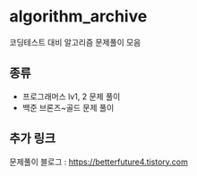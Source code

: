 # algorithm_archive

코딩테스트 대비 알고리즘 문제풀이 모음

## 종류

- 프로그래머스 lv1, 2 문제 풀이
- 백준 브론즈~골드 문제 풀이

## 추가 링크

문제풀이 블로그 : https://betterfuture4.tistory.com
